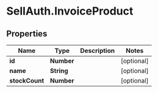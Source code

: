 # SellAuth.InvoiceProduct

## Properties

Name | Type | Description | Notes
------------ | ------------- | ------------- | -------------
**id** | **Number** |  | [optional] 
**name** | **String** |  | [optional] 
**stockCount** | **Number** |  | [optional] 



